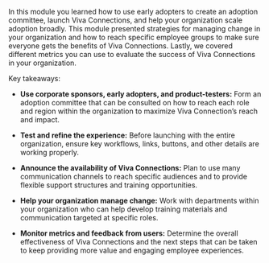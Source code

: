 In this module you learned how to use early adopters to create an adoption committee, launch Viva Connections, and help your organization scale adoption broadly. This module presented strategies for managing change in your organization and how to reach specific employee groups to make sure everyone gets the benefits of Viva Connections. Lastly, we covered different metrics you can use to evaluate the success of Viva Connections in your organization.

Key takeaways:

-   **Use corporate sponsors, early adopters, and product-testers:** Form an adoption committee that can be consulted on how to reach each role and region within the organization to maximize Viva Connection’s reach and impact.

-   **Test and refine the experience:** Before launching with the entire organization, ensure key workflows, links, buttons, and other details are working properly.

-   **Announce the availability of Viva Connections:** Plan to use many communication channels to reach specific audiences and to provide flexible support structures and training opportunities.


-   **Help your organization manage change:** Work with departments within your organization who can help develop training materials and communication targeted at specific roles.  

-   **Monitor metrics and feedback from users:** Determine the overall effectiveness of Viva Connections and the next steps that can be taken to keep providing more value and engaging employee experiences.